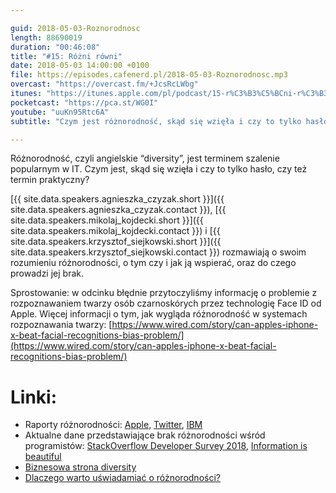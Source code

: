 ```yaml
---

guid: 2018-05-03-Roznorodnosc
length: 88690019
duration: "00:46:08"
title: "#15: Różni równi"
date: 2018-05-03 14:00:00 +0100
file: https://episodes.cafenerd.pl/2018-05-03-Roznorodnosc.mp3
overcast: "https://overcast.fm/+JcsRcLWbg"
itunes: "https://itunes.apple.com/pl/podcast/15-r%C3%B3%C5%BCni-r%C3%B3wni/id1254959267?i=1000410585282&mt=2"
pocketcast: "https://pca.st/WG0I"
youtube: "uuKn95Rtc6A"
subtitle: "Czym jest różnorodność, skąd się wzięła i czy to tylko hasło, czy też termin praktyczny?"

---
```


Różnorodność, czyli angielskie “diversity”, jest terminem szalenie popularnym w IT. Czym jest, skąd się wzięła i czy to tylko hasło, czy też termin praktyczny?

[{{ site.data.speakers.agnieszka_czyzak.short }}]({{ site.data.speakers.agnieszka_czyzak.contact }}), [{{ site.data.speakers.mikolaj_kojdecki.short }}]({{ site.data.speakers.mikolaj_kojdecki.contact }}) i [{{ site.data.speakers.krzysztof_siejkowski.short }}]({{ site.data.speakers.krzysztof_siejkowski.contact }}) rozmawiają o swoim rozumieniu różnorodności, o tym czy i jak ją wspierać, oraz do czego prowadzi jej brak.

Sprostowanie: w odcinku błędnie przytoczyliśmy informację o problemie z rozpoznawaniem twarzy osób czarnoskórych przez technologię Face ID od Apple. Więcej informacji o tym, jak wygląda różnorodność w systemach rozpoznawania twarzy: [https://www.wired.com/story/can-apples-iphone-x-beat-facial-recognitions-bias-problem/](https://www.wired.com/story/can-apples-iphone-x-beat-facial-recognitions-bias-problem/)

# Linki:

* Raporty różnorodności: [Apple](https://www.apple.com/diversity/), [Twitter](https://blog.twitter.com/official/en_us/topics/company/2018/growingtogetherattwitter.html), [IBM](https://www.ibm.com/ibm/responsibility/2016/)
* Aktualne dane przedstawiające brak różnorodności wśród programistów: [StackOverflow Developer Survey 2018](https://insights.stackoverflow.com/survey/2018/), [Information is beautiful](https://informationisbeautiful.net/visualizations/diversity-in-tech/)
* [Biznesowa strona diversity](https://hbr.org/2004/09/diversity-as-strategy)
* [Dlaczego warto uświadamiać o różnorodności?](https://uxdesign.cc/combatting-unconscious-bias-in-design-bff4dfb013c3)

